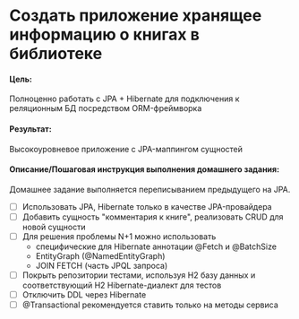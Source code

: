 # Создать приложение хранящее информацию о книгах в библиотеке

#### Цель:
Полноценно работать с JPA + Hibernate для подключения к реляционным БД посредством ORM-фреймворка

#### Результат:
Высокоуровневое приложение с JPA-маппингом сущностей

#### Описание/Пошаговая инструкция выполнения домашнего задания:
Домашнее задание выполняется переписыванием предыдущего на JPA.

- [ ] Использовать JPA, Hibernate только в качестве JPA-провайдера
- [ ] Добавить сущность "комментария к книге", реализовать CRUD для новой сущности
- [ ] Для решения проблемы N+1 можно использовать 
  - специфические для Hibernate аннотации @Fetch и @BatchSize
  - EntityGraph (@NamedEntityGraph)
  - JOIN FETCH (часть JPQL запроса)
- [ ] Покрыть репозитории тестами, используя H2 базу данных и соответствующий H2 Hibernate-диалект для тестов
- [ ] Отключить DDL через Hibernate
- [ ] @Transactional рекомендуется ставить только на методы сервиса

